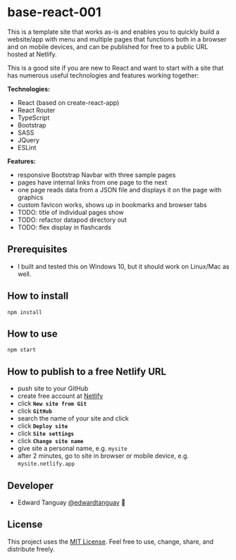 # base-react-001

This is a template site that works as-is and enables you to quickly build a website/app with menu and multiple pages that functions both in a browser and on mobile devices, and can be published for free to a public URL hosted at Netlify.

This is a good site if you are new to React and want to start with a site that has numerous useful technologies and features working together:

**Technologies:**

- React (based on create-react-app)
- React Router
- TypeScript
- Bootstrap
- SASS
- JQuery
- ESLint

**Features:**
- responsive Bootstrap Navbar with three sample pages
- pages have internal links from one page to the next
- one page reads data from a JSON file and displays it on the page with graphics
- custom favicon works, shows up in bookmarks and browser tabs
- TODO: title of individual pages show
- TODO: refactor datapod directory out
- TODO: flex display in flashcards

## Prerequisites

* I built and tested this on Windows 10, but it should work on Linux/Mac as well.

## How to install 

```
npm install
```
## How to use

```
npm start
```
## How to publish to a free Netlify URL

- push site to your GitHub
- create free account at [Netlify](https://netlify.com)
- click **`New site from Git`**
- click **`GitHub`**
- search the name of your site and click
- click **`Deploy site`**
- click **`Site settings`**
- click **`Change site name`**
- give site a personal name, e.g. `mysite`
- after 2 minutes, go to site in browser or mobile device, e.g. `mysite.netlify.app`

## Developer

* Edward Tanguay [@edwardtanguay](https://github.com/edwardtanguay) 📖

## License

This project uses the [MIT License](https://choosealicense.com/licenses/mit). Feel free to use, change, share, and distribute freely.